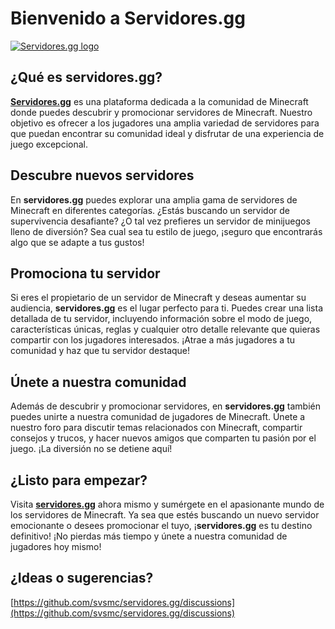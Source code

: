 # Bienvenido a **Servidores.gg**

[![Servidores.gg logo](https://github.com/svsmc/servidores.gg/assets/64993224/2295cd03-c9ea-459c-b6d0-b7bd1b846f0b)](https://servidores.gg)



## ¿Qué es **servidores.gg**?

**[Servidores.gg](https://servidores.gg)** es una plataforma dedicada a la comunidad de Minecraft donde puedes descubrir y promocionar servidores de Minecraft. Nuestro objetivo es ofrecer a los jugadores una amplia variedad de servidores para que puedan encontrar su comunidad ideal y disfrutar de una experiencia de juego excepcional.

## Descubre nuevos servidores

En **servidores.gg** puedes explorar una amplia gama de servidores de Minecraft en diferentes categorías. ¿Estás buscando un servidor de supervivencia desafiante? ¿O tal vez prefieres un servidor de minijuegos lleno de diversión? Sea cual sea tu estilo de juego, ¡seguro que encontrarás algo que se adapte a tus gustos!

## Promociona tu servidor

Si eres el propietario de un servidor de Minecraft y deseas aumentar su audiencia, **servidores.gg** es el lugar perfecto para ti. Puedes crear una lista detallada de tu servidor, incluyendo información sobre el modo de juego, características únicas, reglas y cualquier otro detalle relevante que quieras compartir con los jugadores interesados. ¡Atrae a más jugadores a tu comunidad y haz que tu servidor destaque!

## Únete a nuestra comunidad

Además de descubrir y promocionar servidores, en **servidores.gg** también puedes unirte a nuestra comunidad de jugadores de Minecraft. Únete a nuestro foro para discutir temas relacionados con Minecraft, compartir consejos y trucos, y hacer nuevos amigos que comparten tu pasión por el juego. ¡La diversión no se detiene aquí!

## ¿Listo para empezar?

Visita **[servidores.gg](https://servidores.gg)** ahora mismo y sumérgete en el apasionante mundo de los servidores de Minecraft. Ya sea que estés buscando un nuevo servidor emocionante o desees promocionar el tuyo, ¡**servidores.gg** es tu destino definitivo! ¡No pierdas más tiempo y únete a nuestra comunidad de jugadores hoy mismo!

## ¿Ideas o sugerencias?
[https://github.com/svsmc/servidores.gg/discussions](https://github.com/svsmc/servidores.gg/discussions)
